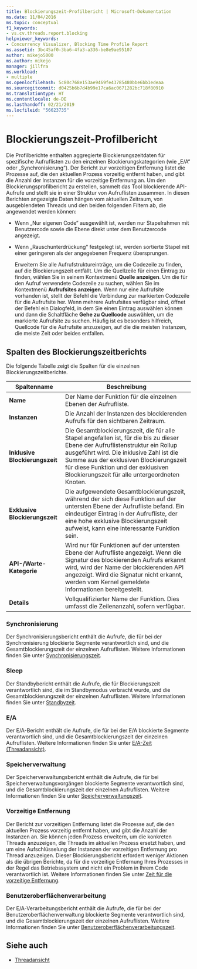 ```yaml
---
title: Blockierungszeit-Profilbericht | Microsoft-Dokumentation
ms.date: 11/04/2016
ms.topic: conceptual
f1_keywords:
- vs.cv.threads.report.blocking
helpviewer_keywords:
- Concurrency Visualizer, Blocking Time Profile Report
ms.assetid: 3bc45af0-3ba6-4fa3-a336-be8e9ae95107
author: mikejo5000
ms.author: mikejo
manager: jillfra
ms.workload:
- multiple
ms.openlocfilehash: 5c80c768e153ae9469fe43785480bbe6bb1edeaa
ms.sourcegitcommit: d0425b6b7d4b99e17ca6ac0671282bc718f80910
ms.translationtype: HT
ms.contentlocale: de-DE
ms.lasthandoff: 02/21/2019
ms.locfileid: "56623735"
---
```

# <a name="blocking-time-profile-report"></a>Blockierungszeit-Profilbericht
Die Profilberichte enthalten aggregierte Blockierungszeitdaten für spezifische Aufruflisten zu den einzelnen Blockierungskategorien (wie „E/A“ oder „Synchronisierung“). Der Bericht zur vorzeitigen Entfernung listet die Prozesse auf, die den aktuellen Prozess vorzeitig entfernt haben, und gibt die Anzahl der Instanzen für die vorzeitige Entfernung an. Um den Blockierungsprofilbericht zu erstellen, sammelt das Tool blockierende API-Aufrufe und stellt sie in einer Struktur von Aufruflisten zusammen. In diesen Berichten angezeigte Daten hängen vom aktuellen Zeitraum, von ausgeblendeten Threads und den beiden folgenden Filtern ab, die angewendet werden können:

- Wenn „Nur eigenen Code“ ausgewählt ist, werden nur Stapelrahmen mit Benutzercode sowie die Ebene direkt unter dem Benutzercode angezeigt.

- Wenn „Rauschunterdrückung“ festgelegt ist, werden sortierte Stapel mit einer geringeren als der angegebenen Frequenz übersprungen.

  Erweitern Sie alle Aufrufstruktureinträge, um die Codezeile zu finden, auf die Blockierungszeit entfällt. Um die Quellzeile für einen Eintrag zu finden, wählen Sie in seinem Kontextmenü **Quelle anzeigen**. Um die für den Aufruf verwendete Codezeile zu suchen, wählen Sie im Kontextmenü **Aufrufsites anzeigen**. Wenn nur eine Aufrufsite vorhanden ist, stellt der Befehl die Verbindung zur markierten Codezeile für die Aufrufsite her. Wenn mehrere Aufrufsites verfügbar sind, öffnet der Befehl ein Dialogfeld, in dem Sie einen Eintrag auswählen können und dann die Schaltfläche **Gehe zu Quellcode** auswählen, um die markierte Aufrufsite zu suchen. Häufig ist es besonders hilfreich, Quellcode für die Aufrufsite anzuzeigen, auf die die meisten Instanzen, die meiste Zeit oder beides entfallen.

## <a name="blocking-time-report-columns"></a>Spalten des Blockierungszeitberichts
 Die folgende Tabelle zeigt die Spalten für die einzelnen Blockierungszeitberichte.

|Spaltenname|Beschreibung|
|-----------------|-----------------|
|**Name**|Der Name der Funktion für die einzelnen Ebenen der Aufrufliste.|
|**Instanzen**|Die Anzahl der Instanzen des blockierenden Aufrufs für den sichtbaren Zeitraum.|
|**Inklusive Blockierungszeit**|Die Gesamtblockierungszeit, die für alle Stapel angefallen ist, für die bis zu dieser Ebene der Aufruflistenstruktur ein Rollup ausgeführt wird. Die inklusive Zahl ist die Summe aus der exklusiven Blockierungszeit für diese Funktion und der exklusiven Blockierungszeit für alle untergeordneten Knoten.|
|**Exklusive Blockierungszeit**|Die aufgewendete Gesamtblockierungszeit, während der sich diese Funktion auf der untersten Ebene der Aufrufliste befand. Ein eindeutiger Eintrag in der Aufrufliste, der eine hohe exklusive Blockierungszeit aufweist, kann eine interessante Funktion sein.|
|**API-/Warte-Kategorie**|Wird nur für Funktionen auf der untersten Ebene der Aufrufliste angezeigt. Wenn die Signatur des blockierenden Aufrufs erkannt wird, wird der Name der blockierenden API angezeigt. Wird die Signatur nicht erkannt, werden vom Kernel gemeldete Informationen bereitgestellt.|
|**Details**|Vollqualifizierter Name der Funktion. Dies umfasst die Zeilenanzahl, sofern verfügbar.|

### <a name="synchronization"></a>Synchronisierung
 Der Synchronisierungsbericht enthält die Aufrufe, die für bei der Synchronisierung blockierte Segmente verantwortlich sind, und die Gesamtblockierungszeit der einzelnen Aufruflisten. Weitere Informationen finden Sie unter [Synchronisierungszeit](../profiling/synchronization-time.md).

### <a name="sleep"></a>Sleep
 Der Standbybericht enthält die Aufrufe, die für Blockierungszeit verantwortlich sind, die im Standbymodus verbracht wurde, und die Gesamtblockierungszeit der einzelnen Aufruflisten. Weitere Informationen finden Sie unter [Standbyzeit](../profiling/sleep-time.md).

### <a name="io"></a>E/A
 Der E/A-Bericht enthält die Aufrufe, die für bei der E/A blockierte Segmente verantwortlich sind, und die Gesamtblockierungszeit der einzelnen Aufruflisten. Weitere Informationen finden Sie unter [E/A-Zeit (Threadansicht)](../profiling/i-o-time-threads-view.md).

### <a name="memory-management"></a>Speicherverwaltung
 Der Speicherverwaltungsbericht enthält die Aufrufe, die für bei Speicherverwaltungsvorgängen blockierte Segmente verantwortlich sind, und die Gesamtblockierungszeit der einzelnen Aufruflisten. Weitere Informationen finden Sie unter [Speicherverwaltungszeit](../profiling/memory-management-time.md).

### <a name="preemption"></a>Vorzeitige Entfernung
 Der Bericht zur vorzeitigen Entfernung listet die Prozesse auf, die den aktuellen Prozess vorzeitig entfernt haben, und gibt die Anzahl der Instanzen an.  Sie können jeden Prozess erweitern, um die konkreten Threads anzuzeigen, die Threads im aktuellen Prozess ersetzt haben, und um eine Aufschlüsselung der Instanzen der vorzeitigen Entfernung pro Thread anzuzeigen. Dieser Blockierungsbericht erfordert weniger Aktionen als die übrigen Berichte, da für die vorzeitige Entfernung Ihres Prozesses in der Regel das Betriebssystem und nicht ein Problem in Ihrem Code verantwortlich ist. Weitere Informationen finden Sie unter [Zeit für die vorzeitige Entfernung](../profiling/preemption-time.md).

### <a name="ui-processing"></a>Benutzeroberflächenverarbeitung
 Der E/A-Verarbeitungsbericht enthält die Aufrufe, die für bei der Benutzeroberflächenverwaltung blockierte Segmente verantwortlich sind, und die Gesamtblockierungszeit der einzelnen Aufruflisten. Weitere Informationen finden Sie unter [Benutzeroberflächenverarbeitungszeit](../profiling/ui-processing-time.md).

## <a name="see-also"></a>Siehe auch
- [Threadansicht](../profiling/threads-view-parallel-performance.md)